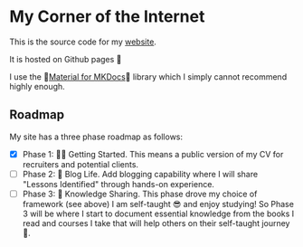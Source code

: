 # My Corner of the Internet
This is the source code for my [website](https://www.timmackay.com).

It is hosted on Github pages 🚀

I use the 🤩[Material for MKDocs](https://squidfunk.github.io/mkdocs-material/)🤩 library which I simply cannot recommend highly enough.

## Roadmap
My site has a three phase roadmap as follows:

- [x] Phase 1: 🏃‍♂️ Getting Started. This means a public version of my CV for recruiters and potential clients.
- [ ] Phase 2: 🙌 Blog Life. Add blogging capability where I will share "Lessons Identified" through hands-on experience.
- [ ] Phase 3: 🧠 Knowledge Sharing. This phase drove my choice of framework (see above) I am self-taught 😎 and enjoy studying! So Phase 3 will be where I start to document essential knowledge from the books I read and courses I take that will help others on their self-taught journey 🚙.
